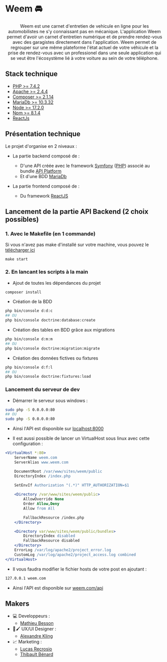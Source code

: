 # Weem 🚘 

<p align="center">
Weem est une carnet d'entretien de vehicule en ligne pour les automobilistes ne s'y connaissant pas en mécanique. L'application Weem permet d'avoir un carnet d'entretien numérique et de prendre rendez-vous avec des garagistes directement dans l'application. Weem permet de regrouper sur une même plateforme l'état actuel de votre véhicule et la prise de rendez-vous avec un professionel dans une seule application qui se veut être l'écosystème lié à votre voiture au sein de votre téléphone.
</p>

## Stack technique

 - [PHP >= 7.4.2](https://www.php.net/)
 - [Apache >= 2.4.4](https://httpd.apache.org/docs/2.4/fr/)
 - [Composer >= 2.1.14](https://getcomposer.org/doc/)
 - [MariaDb >= 10.3.32](https://mariadb.com/kb/fr/documentation-de-mariadb/)
 - [Node >= 17.2.0](https://nodejs.org/en/docs/)
 - [Npm >= 8.1.4](https://nodejs.org/en/docs/)
 - [ReactJs](https://fr.reactjs.org/)

## Présentation technique 

Le projet d'organise en 2 niveaux : 

- La partie backend composé de : 
    - D'une API créée avec le framework [Symfony](https://symfony.com/) ([PHP](https://www.php.net/)) associé au bundle [API Platform](https://api-platform.com/)
    - Et d'une BDD [MariaDb](https://mariadb.com/kb/fr/documentation-de-mariadb/) 

- La partie frontend composé de : 
    - Du framework [ReactJS](https://fr.reactjs.org/)

## Lancement de la partie API Backend (2 choix possibles)

### 1. Avec le Makefile (en 1 commande)

Si vous n'avez pas make d'installé sur votre machine, vous pouvez le [télécharger ici](http://gnuwin32.sourceforge.net/packages/make.htm)

```shell
make start
```

### 2. En lancant les scripts à la main

- Ajout de toutes les dépendances du projet 
```bash
composer install 
```

- Création de la BDD 
```bash
php bin/console d:d:c 
## OU 
php bin/console doctrine:database:create
```

- Création des tables en BDD grâce aux migrations 
```bash
php bin/console d:m:m
## OU 
php bin/console doctrine:migration:migrate
```

- Création des données fictives ou fixtures 
```bash
php bin/console d:f:l
## OU 
php bin/console doctrine:fixtures:load
```


### Lancement du serveur de dev
- Démarrer le serveur sous windows : 
```bash
sudo php -S 0.0.0.0:80
## OU 
sudo php -S 0.0.0.0:80
```
- Ainsi l'API est disponible sur [localhost:8000](localhost:8000)

- Il est aussi possible de lancer un VirtualHost sous linux avec cette configuration : 

```apache
<VirtualHost *:80>
    ServerName weem.com
    ServerAlias www.weem.com

    DocumentRoot /var/www/sites/weem/public
    DirectoryIndex /index.php
    
    SetEnvIf Authorization "(.*)" HTTP_AUTHORIZATION=$1

    <Directory /var/www/sites/weem/public>
        AllowOverride None
        Order Allow,Deny
        Allow from All

        FallbackResource /index.php
    </Directory>

    <Directory var/www/sites/weem/public/bundles>
        DirectoryIndex disabled
        FallbackResource disabled
    </Directory>
    ErrorLog /var/log/apache2/project_error.log
    CustomLog /var/log/apache2/project_access.log combined
</VirtualHost>
```

- Il vous faudra modifier le fichier hosts de votre post en ajoutant : 

```bash
127.0.0.1 weem.com
```

- Ainsi l'API est disponible sur [weem.com/api](weem.com/api)  

## Makers 

- 💻 Developpeurs : 
    - [Mathieu Besson](https://github.com/MathieuBesson)
- 🔬🖌 UX/UI Designer : 
    - [Alexandre Kling](https://www.linkedin.com/in/alexandre-kling-964577187/)
- 📈 Marketing : 
    - [Lucas Recrosio](https://www.linkedin.com/in/lucas-recrosio-7b27bb1a2/)
    - [Thibault Bénard](https://www.linkedin.com/in/thibault-b%C3%A9nard-738842222/)
